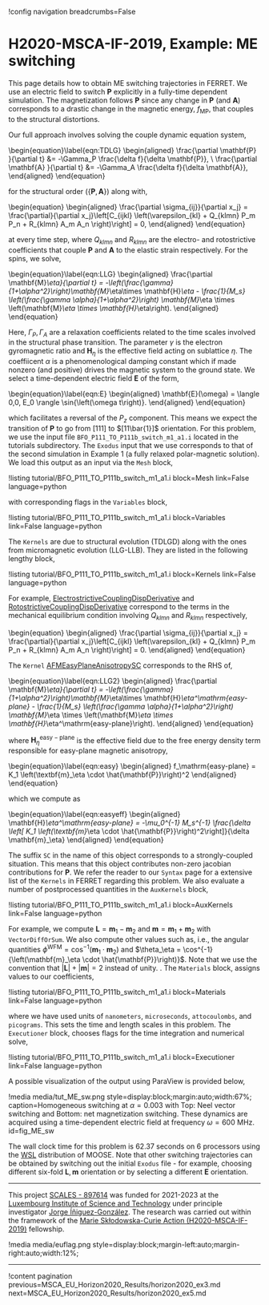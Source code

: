 !config navigation breadcrumbs=False

# H2020-MSCA-IF-2019, Example: ME switching

This page details how to obtain ME switching trajectories in FERRET. We use an electric field to switch $\mathbf{P}$ explicitly in a fully-time dependent simulation. The magnetization follows $\mathbf{P}$ since any change in $\mathbf{P}$ (and $\mathbf{A}$) corresponds to a drastic change in the magnetic energy, $f_\mathrm{MP}$, that couples to the structural distortions.

Our full approach involves solving the couple dynamic equation system,

\begin{equation}\label{eqn:TDLG}
  \begin{aligned}
    \frac{\partial \mathbf{P} }{\partial t} &= -\Gamma_P \frac{\delta f}{\delta \mathbf{P}}, \\
    \frac{\partial \mathbf{A} }{\partial t} &= -\Gamma_A \frac{\delta f}{\delta \mathbf{A}},
  \end{aligned}
\end{equation}

for the structural order ($\{\mathbf{P},\mathbf{A}\}$) along with,

\begin{equation}
  \begin{aligned}
    \frac{\partial \sigma_{ij}}{\partial x_j} = \frac{\partial}{\partial x_j}\left[C_{ijkl} \left(\varepsilon_{kl} + Q_{klmn} P_m P_n + R_{klmn} A_m A_n \right)\right] = 0,
  \end{aligned}
\end{equation}

at every time step, where $Q_{klmn}$ and $R_{klmn}$ are the electro- and rotostrictive coefficients that couple $\mathbf{P}$ and $\mathbf{A}$ to the elastic strain respectively. For the spins, we solve,

\begin{equation}\label{eqn:LLG}
  \begin{aligned}
    \frac{\partial \mathbf{M}_\eta}{\partial t} = -\left(\frac{\gamma}{1+\alpha^2}\right)\mathbf{M}_\eta\times \mathbf{H}_\eta - \frac{1}{M_s} \left(\frac{\gamma \alpha}{1+\alpha^2}\right) \mathbf{M}_\eta \times \left(\mathbf{M}_\eta \times \mathbf{H}_\eta\right).
  \end{aligned}
\end{equation}

Here, $\Gamma_P, \Gamma_A$ are a relaxation coefficients related to the time scales involved in the structural phase transition. The parameter $\gamma$ is the electron gyromagnetic ratio and $\mathbf{H}_\eta$ is the effective field acting on sublattice $\eta$. The coeffiicent $\alpha$ is a phenomenological damping constant which if made nonzero (and positive) drives the magnetic system to the ground state. We select a time-dependent electric field $\mathbf{E}$ of the form,

\begin{equation}\label{eqn:E}
  \begin{aligned}
    \mathbf{E}(\omega) = \langle 0,0, E_0 \rangle \sin{\left(\omega t\right)}.
  \end{aligned}
\end{equation}

which facilitates a reversal of the $P_z$ component. This means we expect the transition of $\mathbf{P}$ to go from $[111]$ to $[11\bar{1}]$ orientation. For this problem, we use the input file `BFO_P111_TO_P111b_switch_m1_a1.i` located in the tutorials subdirectory. The `Exodus` input that we use corresponds to that of the second simulation in Example 1 (a fully relaxed polar-magnetic solution). We load this output as an input via the `Mesh` block,

!listing tutorial/BFO_P111_TO_P111b_switch_m1_a1.i
         block=Mesh
         link=False
         language=python

with corresponding flags in the `Variables` block,

!listing tutorial/BFO_P111_TO_P111b_switch_m1_a1.i
         block=Variables
         link=False
         language=python

The `Kernels` are due to structural evolution (TDLGD) along with the ones from micromagnetic evolution (LLG-LLB). They are listed in the following lengthy block,

!listing tutorial/BFO_P111_TO_P111b_switch_m1_a1.i
         block=Kernels
         link=False
         language=python

For example, [ElectrostrictiveCouplingDispDerivative](source/kernels/ElectrostrictiveCouplingDispDerivative.md) and [RotostrictiveCouplingDispDerivative](source/kernels/RotostrictiveCouplingDispDerivative.md) correspond to the terms in the mechanical equilibrium condition involving $Q_{klmn}$ and $R_{klmn}$ respectively,

\begin{equation}
  \begin{aligned}
    \frac{\partial \sigma_{ij}}{\partial x_j} = \frac{\partial}{\partial x_j}\left[C_{ijkl} \left(\varepsilon_{kl} + Q_{klmn} P_m P_n + R_{klmn} A_m A_n \right)\right] = 0.
  \end{aligned}
\end{equation}

The `Kernel` [AFMEasyPlaneAnisotropySC](source/kernels/AFMEasyPlaneAnisotropySC.md) corresponds to the RHS of,

\begin{equation}\label{eqn:LLG2}
  \begin{aligned}
    \frac{\partial \mathbf{M}_\eta}{\partial t} = -\left(\frac{\gamma}{1+\alpha^2}\right)\mathbf{M}_\eta\times \mathbf{H}_\eta^\mathrm{easy-plane} - \frac{1}{M_s} \left(\frac{\gamma \alpha}{1+\alpha^2}\right) \mathbf{M}_\eta \times \left(\mathbf{M}_\eta \times \mathbf{H}_\eta^\mathrm{easy-plane}\right).
  \end{aligned}
\end{equation}

where $\mathbf{H}_\eta^\mathrm{easy-plane}$ is the effective field due to the free energy density term responsible for easy-plane magnetic anisotropy,

\begin{equation}\label{eqn:easy}
  \begin{aligned}
    f_\mathrm{easy-plane} = K_1 \left(\textbf{m}_\eta \cdot \hat{\mathbf{P}}\right)^2
  \end{aligned}
\end{equation}

which we compute as

\begin{equation}\label{eqn:easyeff}
  \begin{aligned}
    \mathbf{H}_\eta^\mathrm{easy-plane} = -\mu_0^{-1} M_s^{-1} \frac{\delta \left[ K_1 \left(\textbf{m}_\eta \cdot \hat{\mathbf{P}}\right)^2\right]}{\delta \mathbf{m}_\eta}
  \end{aligned}
\end{equation}

The suffix `SC` in the name of this object corresponds to a strongly-coupled situation. This means that this object contributes non-zero jacobian contributions for $\mathbf{P}$. We refer the reader to our `Syntax` page for a extensive list of the `Kernels` in FERRET regarding this problem. We also evaluate a number of postprocessed quantities in the `AuxKernels` block,

!listing tutorial/BFO_P111_TO_P111b_switch_m1_a1.i
         block=AuxKernels
         link=False
         language=python

For example, we compute $\mathbf{L} = \mathbf{m}_1 - \mathbf{m}_2$ and $\mathbf{m} = \mathbf{m}_1 + \mathbf{m}_2$ with `VectorDiffOrSum`. We also compute other values such as, i.e., the angular quantities $\phi^\mathrm{WFM} = \cos^{-1}{\left(\mathbf{m}_1 \cdot \mathbf{m}_2\right)}$ and $\theta_\eta = \cos^{-1}{\left(\mathbf{m}_\eta \cdot \hat{\mathbf{P}}\right)}$. Note that we use the convention that $|\mathbf{L}| + |\mathbf{m}| = 2$ instead of unity. . The `Materials` block, assigns values to our coefficients,

!listing tutorial/BFO_P111_TO_P111b_switch_m1_a1.i
         block=Materials
         link=False
         language=python

where we have used units of `nanometers`, `microseconds`, `attocoulombs`, and `picograms`. This sets the time and length scales in this problem. The `Executioner` block, chooses flags for the time integration and numerical solve,

!listing tutorial/BFO_P111_TO_P111b_switch_m1_a1.i
         block=Executioner
         link=False
         language=python

A possible visualization of the output using ParaView is provided below,

!media media/tut_ME_sw.png style=display:block;margin:auto;width:67%; caption=Homogeneous switching at $\alpha = 0.003$ with Top: Neel vector switching and Bottom: net magnetization switching. These dynamics are acquired using a time-dependent electric field at frequency $\omega = 600$ MHz.  id=fig_ME_sw

The wall clock time for this problem is 62.37 seconds on 6 processors using the [WSL](https://learn.microsoft.com/en-us/windows/wsl/install) distribution of MOOSE. Note that other switching trajectories can be obtained by switching out the initial `Exodus` file - for example, choosing different six-fold ${\mathbf{L},\mathbf{m}}$ orientation or by selecting a different $\mathbf{E}$ orientation.

-------------------------------------------------------------------------------------------------------------------------------------------------------------------------------------------------------

This project [SCALES - 897614](https://cordis.europa.eu/project/id/897614) was funded for 2021-2023 at the [Luxembourg Institute of Science and Technology](https://www.list.lu/) under principle investigator [Jorge Íñiguez-González](https://sites.google.com/site/jorgeiniguezresearch/). The research was carried out within the framework of the [Marie Skłodowska-Curie Action (H2020-MSCA-IF-2019)](https://ec.europa.eu/info/funding-tenders/opportunities/portal/screen/opportunities/topic-details/msca-if-2020) fellowship.

!media media/euflag.png style=display:block;margin-left:auto;margin-right:auto;width:12%;

-------------------------------------------------------------------------------------------------------------------------------------------------------------------------------------------------------

!content pagination previous=MSCA_EU_Horizon2020_Results/horizon2020_ex3.md next=MSCA_EU_Horizon2020_Results/horizon2020_ex5.md
